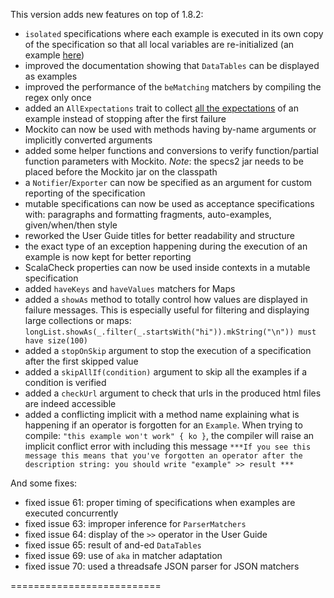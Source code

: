 This version adds new features on top of 1.8.2:

 * `isolated` specifications where each example is executed in its own copy of the specification so that all local variables are re-initialized (an example [here](https://github.com/etorreborre/specs2/blob/1.9/src/test/scala/examples/StackIsolatedSpec.scala))
 * improved the documentation showing that `DataTables` can be displayed as examples
 * improved the performance of the `beMatching` matchers by compiling the regex only once
 * added an `AllExpectations` trait to collect [all the expectations](http://etorreborre.github.com/specs2/guide/org.specs2.guide.Structure.html#All) of an example instead of stopping after the first failure
 * Mockito can now be used with methods having by-name arguments or implicitly converted arguments
 * added some helper functions and conversions to verify function/partial function parameters with Mockito. *Note*: the specs2 jar needs to be placed before the Mockito jar on the classpath
 * a `Notifier`/`Exporter` can now be specified as an argument for custom reporting of the specification
 * mutable specifications can now be used as acceptance specifications with: paragraphs and formatting fragments, auto-examples, given/when/then style
 * reworked the User Guide titles for better readability and structure
 * the exact type of an exception happening during the execution of an example is now kept for better reporting
 * ScalaCheck properties can now be used inside contexts in a mutable specification
 * added `haveKeys` and `haveValues` matchers for Maps
 * added a `showAs` method to totally control how values are displayed in failure messages. This is especially useful for filtering and displaying large  collections or maps: `longList.showAs(_.filter(_.startsWith("hi")).mkString("\n")) must have size(100)`
 * added a `stopOnSkip` argument to stop the execution of a specification after the first skipped value
 * added a `skipAllIf(condition)` argument to skip all the examples if a condition is verified
 * added a `checkUrl` argument to check that urls in the produced html files are indeed accessible
 * added a conflicting implicit with a method name explaining what is happening if an operator is forgotten for an `Example`. When trying to compile: `"this example won't work" { ko }`, the compiler will raise an implicit conflict error with including this message `***If you see this message this means that you've forgotten an operator after the description string: you should write "example" >> result ***`
 
And some fixes:

 * fixed issue 61: proper timing of specifications when examples are executed concurrently
 * fixed issue 63: improper inference for `ParserMatchers`
 * fixed issue 64: display of the `>>` operator in the User Guide
 * fixed issue 65: result of and-ed `DataTables`
 * fixed issue 69: use of `aka` in matcher adaptation
 * fixed issue 70: used a threadsafe JSON parser for JSON matchers
 
 ==========================
